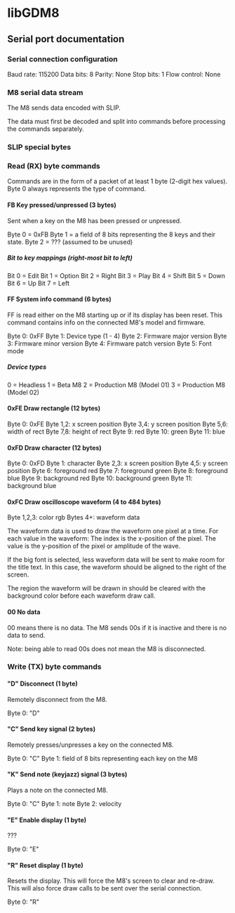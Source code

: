 # libGDM8

## Serial port documentation

### Serial connection configuration

Baud rate: 115200
Data bits: 8
Parity: None
Stop bits: 1
Flow control: None

### M8 serial data stream

The M8 sends data encoded with SLIP.

The data must first be decoded and split into commands before processing the commands separately.

### SLIP special bytes

### Read (RX) byte commands

Commands are in the form of a packet of at least 1 byte (2-digit hex values).
Byte 0 always represents the type of command.

#### FB Key pressed/unpressed (3 bytes)

Sent when a key on the M8 has been pressed or unpressed.

Byte 0 = 0xFB
Byte 1 = a field of 8 bits representing the 8 keys and their state.
Byte 2 = ??? (assumed to be unused)

##### Bit to key mappings (right-most bit to left)

Bit 0 = Edit
Bit 1 = Option
Bit 2 = Right
Bit 3 = Play
Bit 4 = Shift
Bit 5 = Down
Bit 6 = Up
Bit 7 = Left

#### FF System info command (6 bytes)

FF is read either on the M8 starting up or if its display has been reset.
This command contains info on the connected M8's model and firmware.

Byte 0: 0xFF
Byte 1: Device type (1 - 4)
Byte 2: Firmware major version
Byte 3: Firmware minor version
Byte 4: Firmware patch version
Byte 5: Font mode

##### Device types

0 = Headless
1 = Beta M8
2 = Production M8 (Model 01)
3 = Production M8 (Model 02)

#### 0xFE Draw rectangle (12 bytes)

Byte 0: 0xFE
Byte 1,2: x screen position
Byte 3,4: y screen position
Byte 5,6: width of rect
Byte 7,8: height of rect
Byte 9:  red
Byte 10: green
Byte 11: blue

#### 0xFD Draw character (12 bytes)

Byte 0: 0xFD
Byte 1: character
Byte 2,3: x screen position
Byte 4,5: y screen position
Byte 6: foreground red
Byte 7: foreground green
Byte 8: foreground blue
Byte 9: background red
Byte 10: background green
Byte 11: background blue

#### 0xFC Draw oscilloscope waveform (4 to 484 bytes)

Byte 1,2,3: color rgb
Bytes 4+: waveform data

The waveform data is used to draw the waveform one pixel at a time.
For each value in the waveform:
The index is the x-position of the pixel.
The value is the y-position of the pixel or amplitude of the wave.

If the big font is selected, less waveform data will be sent to make room for the title text.
In this case, the waveform should be aligned to the right of the screen.

The region the waveform will be drawn in should be cleared with the background color before each waveform draw call.

#### 00 No data

00 means there is no data.
The M8 sends 00s if it is inactive and there is no data to send.

Note: being able to read 00s does not mean the M8 is disconnected.

### Write (TX) byte commands

#### "D" Disconnect (1 byte)
Remotely disconnect from the M8.

Byte 0: "D"

#### "C" Send key signal (2 bytes)
Remotely presses/unpresses a key on the connected M8.

Byte 0: "C"
Byte 1: field of 8 bits representing each key on the M8

#### "K" Send note (keyjazz) signal (3 bytes)
Plays a note on the connected M8.

Byte 0: "C"
Byte 1: note
Byte 2: velocity

#### "E" Enable display (1 byte)
???

Byte 0: "E"

#### "R" Reset display (1 byte)
Resets the display. This will force the M8's screen to clear and re-draw.
This will also force draw calls to be sent over the serial connection.

Byte 0: "R"